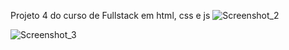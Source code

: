 Projeto 4 do curso de Fullstack em html, css e js
![Screenshot_2](https://github.com/user-attachments/assets/522c7976-4dee-4fa5-9c18-ef46c73cdcc8)

![Screenshot_3](https://github.com/user-attachments/assets/d55e39de-1938-4b0c-b748-3352df1214ee)
